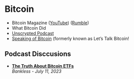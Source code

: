 # Bitcoin

- Bitcoin Magazine ([YouTube](https://www.youtube.com/@BitcoinMagazine)) ([Rumble](https://rumble.com/c/BitcoinMagazine))
- What Bitcoin Did
- [Unscrypted Podcast](https://open.spotify.com/show/2xLiEgobFCDOM6nW5bLoyN)
- [Speaking of Bitcoin](https://open.spotify.com/show/2u3oXWilTSFmZ034vQeUGq) (formerly known as Let’s Talk Bitcoin!

## Podcast Disccusions

- [**The Truth About Bitcoin ETFs**](https://www.youtube.com/watch?v=uPAV9Qmr6c0)
  <br/>_Bankless - July 11, 2023_
